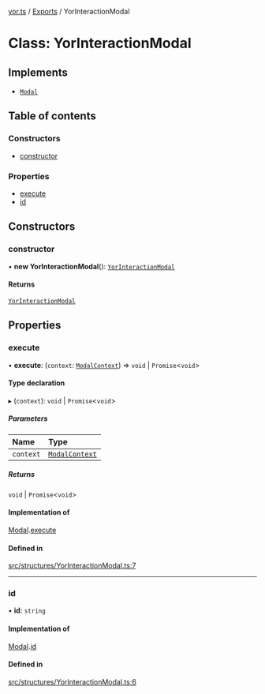 [yor.ts](../README.md) / [Exports](../modules.md) / YorInteractionModal

# Class: YorInteractionModal

## Implements

- [`Modal`](../interfaces/Modal.md)

## Table of contents

### Constructors

- [constructor](YorInteractionModal.md#constructor)

### Properties

- [execute](YorInteractionModal.md#execute)
- [id](YorInteractionModal.md#id)

## Constructors

### constructor

• **new YorInteractionModal**(): [`YorInteractionModal`](YorInteractionModal.md)

#### Returns

[`YorInteractionModal`](YorInteractionModal.md)

## Properties

### execute

• **execute**: (`context`: [`ModalContext`](ModalContext.md)) => `void` \| `Promise`\<`void`\>

#### Type declaration

▸ (`context`): `void` \| `Promise`\<`void`\>

##### Parameters

| Name | Type |
| :------ | :------ |
| `context` | [`ModalContext`](ModalContext.md) |

##### Returns

`void` \| `Promise`\<`void`\>

#### Implementation of

[Modal](../interfaces/Modal.md).[execute](../interfaces/Modal.md#execute)

#### Defined in

[src/structures/YorInteractionModal.ts:7](https://github.com/OreOreki/yor.ts/blob/f601845/src/structures/YorInteractionModal.ts#L7)

___

### id

• **id**: `string`

#### Implementation of

[Modal](../interfaces/Modal.md).[id](../interfaces/Modal.md#id)

#### Defined in

[src/structures/YorInteractionModal.ts:6](https://github.com/OreOreki/yor.ts/blob/f601845/src/structures/YorInteractionModal.ts#L6)
